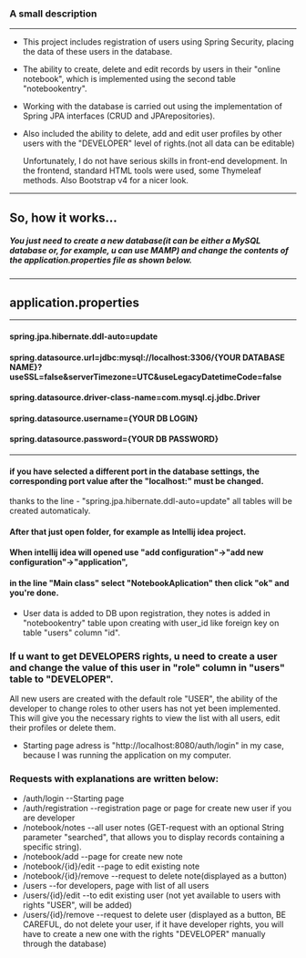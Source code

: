 ### A small description
************************************************************************************************************************************************************************
- This project includes registration of users using Spring Security, placing the data of these users in the database. 
- The ability to create, delete and edit records by users in their "online notebook", which is implemented using the second table "notebookentry". 
- Working with the database is carried out using the implementation of Spring JPA interfaces (CRUD and JPArepositories). 
- Also included the ability to delete, add and edit user profiles by other users with the "DEVELOPER" level of rights.(not all data can be editable)

    Unfortunately, I do not have serious skills in front-end development.
    In the frontend, standard HTML tools were used, some Thymeleaf methods. Also Bootstrap v4 for a nicer look. 
************************************************************************************************************************************************************************

So, how it works... 
-------------------
##### You just need to create a new database(it can be either a MySQL database or, for example, u can use MAMP) and change the contents of the application.properties file as shown below.
**********************
application.properties
----------------------
*****************************************************************************************************************************************
#### spring.jpa.hibernate.ddl-auto=update
#### spring.datasource.url=jdbc:mysql://localhost:3306/{YOUR DATABASE NAME}?useSSL=false&serverTimezone=UTC&useLegacyDatetimeCode=false
#### spring.datasource.driver-class-name=com.mysql.cj.jdbc.Driver
#### spring.datasource.username={YOUR DB LOGIN}
#### spring.datasource.password={YOUR DB PASSWORD}
*****************************************************************************************************************************************
#### if you have selected a different port in the database settings, the corresponding port value after the "localhost:" must be changed. 

thanks to the line - "spring.jpa.hibernate.ddl-auto=update" all tables will be created automaticaly.

#### After that just open folder, for example as Intellij idea project. 
#### When intellij idea will opened use "add configuration"->"add new configuration"->"application", 
#### in the line "Main class" select "NotebookAplication" then click "ok" and you're done. 

- User data is added to DB upon registration, they notes is added in "notebookentry" table upon creating with user_id like foreign key on table "users" column "id".

### If u want to get DEVELOPERS rights, u need to create a user and change the value of this user in "role" column in "users" table to "DEVELOPER". 
All new users are created with the default role "USER", the ability of the developer to change roles to other users has not yet been implemented. This will give you the necessary rights to view the list with all users, edit their profiles or delete them.

- Starting page adress is "http://localhost:8080/auth/login" in my case, because I was running the application on my computer.
  
### Requests with explanations are written below:
- /auth/login            --Starting page
- /auth/registration     --registration page or page for create new user if you are developer
- /notebook/notes        --all user notes (GET-request with an optional  String parameter "searched", that allows you to display records containing a specific string).
- /notebook/add          --page for create new note
- /notebook/{id}/edit    --page to edit existing note
- /notebook/{id}/remove  --request to delete note(displayed as a button)
- /users                 --for developers, page with list of all users 
- /users/{id}/edit       --to edit existing user (not yet available to users with rights "USER", will be added)
- /users/{id}/remove     --request to delete user (displayed as a button, BE CAREFUL, do not delete your user,  if it have developer rights, you will have to create a new one with the rights "DEVELOPER" manually through the database)
